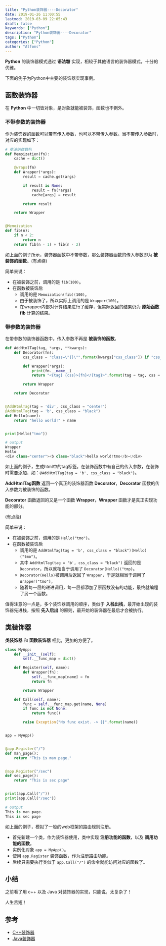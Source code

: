 ```yaml
---
title: "Python装饰器----Decorator"
date: 2019-01-26 11:00:55
lastmod: 2019-03-09 22:05:43
draft: false
keywords: ["Python"]
description: "Python装饰器----Decorator"
tags: ["Python"]
categories: ["Python"]
author: "Alfons"
---
```


**Python** 的装饰器模式通过 **语法糖** 实现，相较于其他语言的装饰器模式，十分的优雅。

<!--more-->

下面的例子为Python中主要的装饰器实现事例。

## 函数装饰器

在 **Python** 中一切皆对象，是对象就能被装饰，函数也不例外。

### 不带参数的装饰器

作为装饰器的函数可以带有传入参数，也可以不带传入参数。当不带传入参数时，对应的实现如下：

```python
# 斐波纳兹数列
def Memoization(fn):
    cache = dict()

    @wraps(fn)
    def Wrapper(*args):
        result = cache.get(args)

        if result is None:
            result = fn(*args)
            cache[args] = result

        return result

    return Wrapper


@Memoization
def fib(n):
    if n < 2:
        return n
    return fib(n - 1) + fib(n - 2)
```

如上面的例子所示，装饰器函数中不带参数，那么装饰器函数的传入参数即为 **被装饰的函数**。(有点绕)

简单来说：

- 在被装饰之前，调用的是 `fib(100)`。
- 在函数被装饰后
  - 调用的是 `Memoization(fib)(100)`。
  - 由于被装饰了，所以实际上调用的是 `Wrapper(100)`。
  - 在wrapper内部对计算结果进行了缓存，但实际返回的结果仍为 **原始函数 fib** 计算的结果。

### 带参数的装饰器

在带参数的装饰器函数中，传入参数不再是 **被装饰的函数**。

```python
def AddHtmlTag(tag, *args, **kwargs):
    def Decorator(fn):
        css_class = "class=\"{}\"".format(kwargs["css_class"]) if "css_class" in kwargs else ""

        def Wrapper(*args):
            print(fn.__name__)
            return "<{tag} {css}>{fn}</{tag}>".format(tag = tag, css = css_class, fn = fn(*args))

        return Wrapper

    return Decorator


@AddHtmlTag(tag = 'div', css_class = "center")
@AddHtmlTag(tag = 'b', css_class = "black")
def Hello(name):
    return "hello world!" + name


print(Hello("tmo"))

# output
Wrapper
Hello
<div class="center"><b class="black">hello world!tmo</b></div>
```

如上面的例子，生成html中的tag标签。在装饰函数中有自己的传入参数，在装饰时需要添加，如：`@AddHtmlTag(tag = 'b', css_class = "black")`。

**AddHtmlTag函数** 返回一个真正的装饰器函数 **Decorator**，**Decorator** 函数的传入参数为被装饰的函数。

**Decorator** 函数返回的又是一个函数 **Wrapper**，**Wrapper** 函数才是真正实现功能的部分。

(有点绕)

简单来说：

- 在被装饰之前，调用的是 `Hello("tmo")`。
- 在函数被装饰后
  - 调用的是 `AddHtmlTag(tag = 'b', css_class = "black")(Hello)("tmo")`。
  - 其中 `AddHtmlTag(tag = 'b', css_class = "black")` 返回的是 `Decorator`，所以就相当于调用了 `Decorator(Hello)("tmp)`。
  - `Decorator(Hello)`被调用后返回了 `Wrapper`，于是就相当于调用了 `Wrapper("tmo")`。
  - 随着每一层的递进调用，每一层都添加了原函数没有的功能，最终就编程了另一个函数。

值得注意的一点是，多个装饰器调用的顺序，类似于 **入栈出栈**，最开始出现的装饰器先进栈，按照 **先入后出** 的原则，最开始的装饰器在最后才会被执行。

## 类装饰器

**类装饰器** 和 **函数装饰器** 相比，更加的方便了。

```python
class MyApp:
    def __init__(self):
        self.__func_map = dict()

    def Register(self, name):
        def Wrapper(fn):
            self.__func_map[name] = fn
            return fn

        return Wrapper

    def Call(self, name):
        func = self.__func_map.get(name, None)
        if func is not None:
            return func()

        raise Exception("No func exist. -> {}".format(name))


app = MyApp()


@app.Register("/")
def man_page():
    return "This is man page."


@app.Register("/sec")
def sec_page():
    return "This is sec page"


print(app.Call("/"))
print(app.Call("/sec"))

# output
This is man page.
This is sec page
```

如上面的例子，模拟了一般的web框架的路由规则注册。

- 首先新建一个类，作为装饰器使用，类中实现 **注册功能的函数**，以及 **调用功能的函数**。
- 实例化对象 `app = MyApp()`。
- 使用 `app.Register` 装饰函数，作为注册路由功能。
- 后续只需要执行类似于 `app.Call("/")` 的命令就能访问对应的函数了。

## 小结

之前看了用 c++ 以及 Java 对装饰器的实现，只能说，太复杂了！

人生苦短！

## 参考

- [C++装饰器](https://blog.csdn.net/My_heart_/article/details/62238091)
- [Java装饰器](https://juejin.im/post/5add8e9cf265da0b9d77d377)